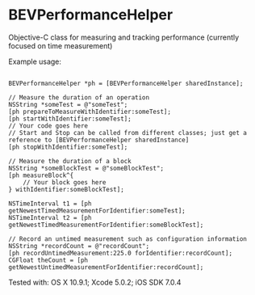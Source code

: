 BEVPerformanceHelper
====================

Objective-C class for measuring and tracking performance (currently focused on time measurement)

Example usage:

```

BEVPerformanceHelper *ph = [BEVPerformanceHelper sharedInstance];

// Measure the duration of an operation
NSString *someTest = @"someTest";
[ph prepareToMeasureWithIdentifier:someTest];
[ph startWithIdentifier:someTest];
// Your code goes here
// Start and Stop can be called from different classes; just get a reference to [BEVPerformanceHelper sharedInstance]
[ph stopWithIdentifier:someTest];

// Measure the duration of a block
NSString *someBlockTest = @"someBlockTest";
[ph measureBlock^{
    // Your block goes here
} withIdentifier:someBlockTest];

NSTimeInterval t1 = [ph getNewestTimedMeasurementForIdentifier:someTest];
NSTimeInterval t2 = [ph getNewestTimedMeasurementForIdentifier:someBlockTest];

// Record an untimed measurement such as configuration information
NSString *recordCount = @"recordCount";
[ph recordUntimedMeasurement:225.0 forIdentifier:recordCount];
CGFloat theCount = [ph getNewestUntimedMeasurementForIdentifier:recordCount];
```

Tested with: OS X 10.9.1; Xcode 5.0.2; iOS SDK 7.0.4

